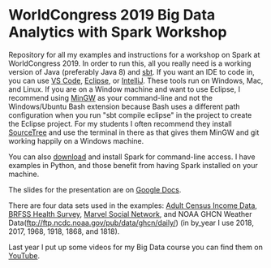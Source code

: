 # WorldCongress 2019 Big Data Analytics with Spark Workshop

Repository for all my examples and instructions for a workshop on Spark at 
WorldCongress 2019. In order to run this, all you really need is a working version of Java (preferably Java 8) and
[sbt](https://www.scala-sbt.org/). If you want an IDE to code in, you can use
[VS Code](https://marketplace.visualstudio.com/items?itemName=scalameta.metals), [Eclipse](http://scala-ide.org/), or [IntelliJ](https://www.jetbrains.com/help/idea/discover-intellij-idea-for-scala.html).
These tools run on Windows, Mac, and Linux. If you are on a Window machine and
want to use Eclipse, I recommend using [MinGW](http://www.mingw.org/) as your command-line and not
the Windows/Ubuntu Bash extension because Bash uses a different path
configuration when you run "sbt compile eclipse" in the project to create the
Eclipse project. For my students I often recommend they install [SourceTree](https://www.sourcetreeapp.com/)
and use the terminal in there as that gives them MinGW and git working happily on a Windows machine.

You can also [download](http://spark.apache.org/downloads.html) and install Spark for command-line
access. I have examples in Python, and those benefit from having Spark installed on your machine.

The slides for the presentation are on [Google Docs](https://docs.google.com/presentation/d/1-8Rtnvjylec3UtV9Yb_YOmrJoGszT86W-54Szmr238Q/edit?usp=sharing).

There are four data sets used in the examples: [Adult Census Income Data](https://www.kaggle.com/uciml/adult-census-income), 
[BRFSS Health Survey](https://www.cdc.gov/brfss/), [Marvel Social Network](https://www.kaggle.com/csanhueza/the-marvel-universe-social-network),
and NOAA GHCN Weather Data(ftp://ftp.ncdc.noaa.gov/pub/data/ghcn/daily/) (in by_year I use 2018, 2017, 1968, 1918, 1868, and 1818).

Last year I put up some videos for my Big Data course you can find them on [YouTube](https://www.youtube.com/playlist?list=PLLMXbkbDbVt-f6qwCZqfq7e_6eT8aFxzT).
